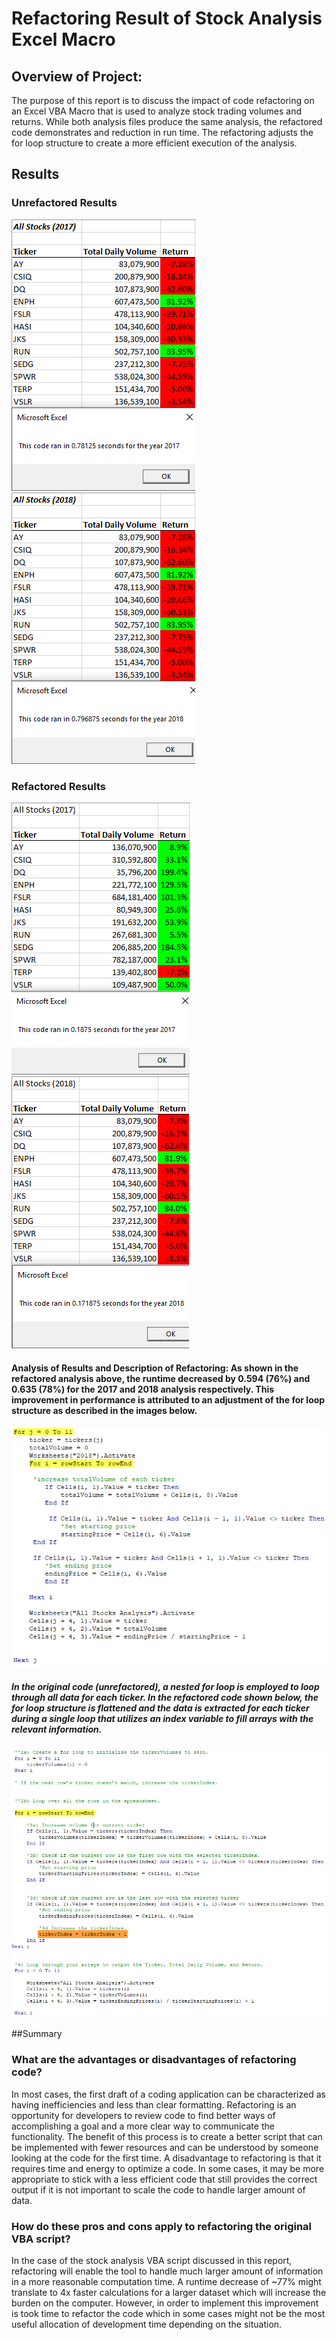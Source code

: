 # Refactoring Result of Stock Analysis Excel Macro

## **Overview of Project:** 
The purpose of this report is to discuss the impact of code refactoring on an Excel VBA Macro that is used to analyze stock trading volumes and returns. While both analysis files produce the same analysis, the refactored code demonstrates and reduction in run time. The refactoring adjusts the for loop structure to create a more efficient execution of the analysis.

## Results
### Unrefactored Results
![Unrefactored 2017 Analysis](https://github.com/zborglin/stock-analysis/blob/master/Resources/VBA_Challenge_2017_unrefactored.png)
![Unrefactored 2018 Analysis](https://github.com/zborglin/stock-analysis/blob/master/Resources/VBA_Challenge_2018_unrefactored.png)

### Refactored Results
![Refactored 2017 Analysis](https://github.com/zborglin/stock-analysis/blob/master/Resources/VBA_Challenge_2017.png)
![Refactored 2018 Analysis](https://github.com/zborglin/stock-analysis/blob/master/Resources/VBA_Challenge_2018.png)
#### **Analysis of Results and Description of Refactoring:** As shown in the refactored analysis above, the runtime decreased by **0.594 (76%)** and **0.635 (78%)** for the 2017 and 2018 analysis respectively. This improvement in performance is attributed to an adjustment of the for loop structure as described in the images below.
![Unrefactored Code](https://github.com/zborglin/stock-analysis/blob/master/Resources/Unrefactored_Code.png)
##### In the original code (unrefactored), a nested for loop is employed to loop through all data for each ticker. In the refactored code shown below, the for loop structure is flattened and the data is extracted for each ticker during a single loop that utilizes an index variable to fill arrays with the relevant information.
![Refactored Code](https://github.com/zborglin/stock-analysis/blob/master/Resources/Refactored_Code.png)

##Summary
### What are the advantages or disadvantages of refactoring code?
In most cases, the first draft of a coding application can be characterized as having inefficiencies and less than clear formatting. Refactoring is an opportunity for developers to review code to find better ways of accomplishing a goal and a more clear way to communicate the functionality. The benefit of this process is to create a better script that can be implemented with fewer resources and can be understood by someone looking at the code for the first time. A disadvantage to refactoring is that it requires time and energy to optimize a code. In some cases, it may be more appropriate to stick with a less efficient code that still provides the correct output if it is not important to scale the code to handle larger amount of data. 
 
### How do these pros and cons apply to refactoring the original VBA script?
In the case of the stock analysis VBA script discussed in this report, refactoring will enable the tool to handle much larger amount of information in a more reasonable computation time. A runtime decrease of ~77% might translate to 4x faster calculations for a larger dataset which will increase the burden on the computer. However, in order to implement this improvement is took time to refactor the code which in some cases might not be the most useful allocation of development time depending on the situation.
